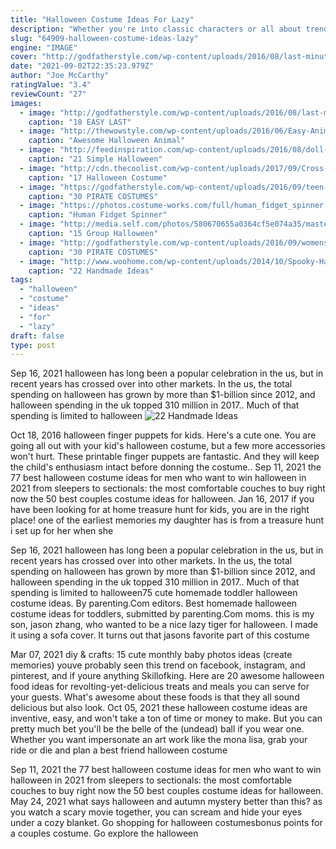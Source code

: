 ```yaml
---
title: "Halloween Costume Ideas For Lazy"
description: "Whether you're into classic characters or all about trendy shows, your squad will slay halloween night in any of these group costume ideas. Get inspired by our take on superheroes, tiger king, snow white and the seven dwarfs, and lots more!perfect for coworkers or groups of friends and families, youll impress and amuse everyone in these funny group halloween costume ideas."
slug: "64909-halloween-costume-ideas-lazy"
engine: "IMAGE"
cover: "http://godfatherstyle.com/wp-content/uploads/2016/08/last-minute-costumes-mime..jpg"
date: "2021-09-02T22:35:23.979Z"
author: "Joe McCarthy"
ratingValue: "3.4"
reviewCount: "27"
images:
  - image: "http://godfatherstyle.com/wp-content/uploads/2016/08/last-minute-costumes-mime..jpg"
    caption: "18 EASY LAST"
  - image: "http://thewowstyle.com/wp-content/uploads/2016/06/Easy-Animal-Halloween-Makeup.jpg"
    caption: "Awesome Halloween Animal"
  - image: "http://feedinspiration.com/wp-content/uploads/2016/08/doll-halloween-costume.jpg"
    caption: "21 Simple Halloween"
  - image: "http://cdn.thecoolist.com/wp-content/uploads/2017/09/Cross-Dress-halloween-costume-idea-960x540.jpg"
    caption: "17 Halloween Costume"
  - image: "https://godfatherstyle.com/wp-content/uploads/2016/09/teen-girls-mad-hatter-costume..jpg"
    caption: "30 PIRATE COSTUMES"
  - image: "https://photos.costume-works.com/full/human_fidget_spinner.jpg"
    caption: "Human Fidget Spinner"
  - image: "http://media.self.com/photos/580670655a0364cf5e074a35/master/pass/Screen%20Shot%202016-10-18%20at%202.54.39%20PM.png?mbid=social_retweet"
    caption: "15 Group Halloween"
  - image: "http://godfatherstyle.com/wp-content/uploads/2016/09/womens-authentic-caribbean-pirate-costume..jpg"
    caption: "30 PIRATE COSTUMES"
  - image: "http://www.woohome.com/wp-content/uploads/2014/10/Spooky-Halloween-Wreath-12.jpg"
    caption: "22 Handmade Ideas"
tags:
  - "halloween"
  - "costume"
  - "ideas"
  - "for"
  - "lazy"
draft: false
type: post
---
```


Sep 16, 2021 halloween has long been a popular celebration in the us, but in recent years has crossed over into other markets. In the us, the total spending on halloween has grown by more than $1-billion since 2012, and halloween spending in the uk topped 310 million in 2017.. Much of that spending is limited to halloween
![22 Handmade Ideas](http://www.woohome.com/wp-content/uploads/2014/10/Spooky-Halloween-Wreath-12.jpg "22 Handmade Ideas")

Oct 18, 2016 halloween finger puppets for kids. Here&#39;s a cute one. You are going all out with your kid&#39;s halloween costume, but a few more accessories won&#39;t hurt. These printable finger puppets are fantastic. And they will keep the child&#39;s enthusiasm intact before donning the costume.. Sep 11, 2021 the 77 best halloween costume ideas for men who want to win halloween in 2021 from sleepers to sectionals: the most comfortable couches to buy right now the 50 best couples costume ideas for halloween. Jan 16, 2017 if you have been looking for at home treasure hunt for kids, you are in the right place! one of the earliest memories my daughter has is from a treasure hunt i set up for her when she
<!--inArticleAds-->

<!--galleryOne-->

Sep 16, 2021 halloween has long been a popular celebration in the us, but in recent years has crossed over into other markets. In the us, the total spending on halloween has grown by more than $1-billion since 2012, and halloween spending in the uk topped 310 million in 2017.. Much of that spending is limited to halloween75 cute homemade toddler halloween costume ideas. By parenting.Com editors. Best homemade halloween costume ideas for toddlers, submitted by parenting.Com moms.  this is my son, jason zhang, who wanted to be a nice lazy tiger for halloween. I made it using a sofa cover. It turns out that jasons favorite part of this costume
<!--inArticleAds-->

<!--galleryTwo-->

Mar 07, 2021 diy & crafts: 15 cute monthly baby photos ideas (create memories) youve probably seen this trend on facebook, instagram, and pinterest, and if youre anything  Skillofking. Here are 20 awesome halloween food ideas for revolting-yet-delicious treats and meals you can serve for your guests. What's awesome about these foods is that they all sound delicious but also look. Oct 05, 2021 these halloween costume ideas are inventive, easy, and won't take a ton of time or money to make. But you can pretty much bet you'll be the belle of the (undead) ball if you wear one. Whether you want impersonate an art work like the mona lisa, grab your ride or die and plan a best friend halloween costume
<!--galleryThree-->

Sep 11, 2021 the 77 best halloween costume ideas for men who want to win halloween in 2021 from sleepers to sectionals: the most comfortable couches to buy right now the 50 best couples costume ideas for halloween. May 24, 2021 what says halloween and autumn mystery better than this? as you watch a scary movie together, you can scream and hide your eyes under a cozy blanket. Go shopping for halloween costumesbonus points for a couples costume. Go explore the halloween
